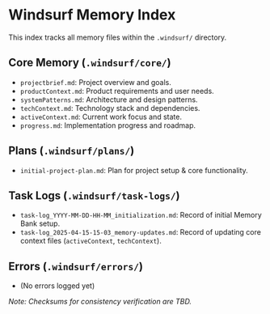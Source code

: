 # Windsurf Memory Index

This index tracks all memory files within the `.windsurf/` directory.

## Core Memory (`.windsurf/core/`)
- `projectbrief.md`: Project overview and goals.
- `productContext.md`: Product requirements and user needs.
- `systemPatterns.md`: Architecture and design patterns.
- `techContext.md`: Technology stack and dependencies.
- `activeContext.md`: Current work focus and state.
- `progress.md`: Implementation progress and roadmap.

## Plans (`.windsurf/plans/`)
- `initial-project-plan.md`: Plan for project setup & core functionality.

## Task Logs (`.windsurf/task-logs/`)
- `task-log_YYYY-MM-DD-HH-MM_initialization.md`: Record of initial Memory Bank setup.
- `task-log_2025-04-15-15-03_memory-updates.md`: Record of updating core context files (`activeContext`, `techContext`).

## Errors (`.windsurf/errors/`)
- (No errors logged yet)

*Note: Checksums for consistency verification are TBD.*

